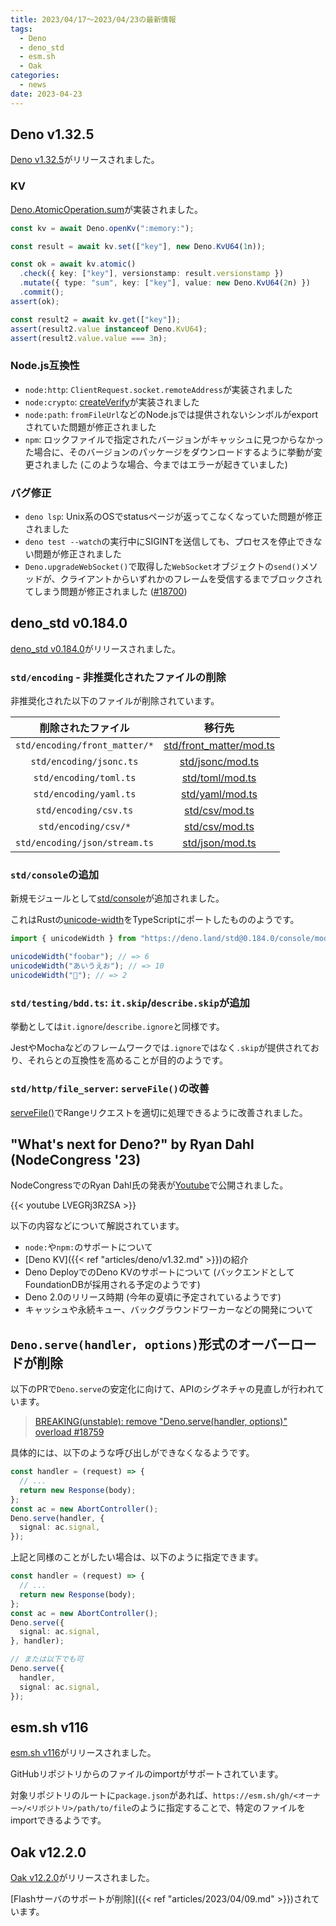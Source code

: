 ```yaml
---
title: 2023/04/17〜2023/04/23の最新情報
tags:
  - Deno
  - deno_std
  - esm.sh
  - Oak
categories:
  - news
date: 2023-04-23
---
```



## Deno v1.32.5

[Deno v1.32.5](https://github.com/denoland/deno/releases/tag/v1.32.5)がリリースされました。

### KV

[Deno.AtomicOperation.sum](https://deno.land/api@v1.32.5?unstable=&s=Deno.AtomicOperation&p=prototype.sum)が実装されました。
            
```typescript
const kv = await Deno.openKv(":memory:");

const result = await kv.set(["key"], new Deno.KvU64(1n));

const ok = await kv.atomic()
  .check({ key: ["key"], versionstamp: result.versionstamp })
  .mutate({ type: "sum", key: ["key"], value: new Deno.KvU64(2n) })
  .commit();
assert(ok);

const result2 = await kv.get(["key"]);
assert(result2.value instanceof Deno.KvU64);
assert(result2.value.value === 3n);
```

### Node.js互換性
            
- `node:http`: `ClientRequest.socket.remoteAddress`が実装されました
- `node:crypto`:  [createVerify](https://nodejs.org/docs/latest-v18.x/api/crypto.html#cryptocreateverifyalgorithm-options)が実装されました
- `node:path`: `fromFileUrl`などのNode.jsでは提供されないシンボルがexportされていた問題が修正されました
- `npm`: ロックファイルで指定されたバージョンがキャッシュに見つからなかった場合に、そのバージョンのパッケージをダウンロードするように挙動が変更されました (このような場合、今まではエラーが起きていました)

### バグ修正

- `deno lsp`: Unix系のOSでstatusページが返ってこなくなっていた問題が修正されました
- `deno test --watch`の実行中にSIGINTを送信しても、プロセスを停止できない問題が修正されました
- `Deno.upgradeWebSocket()`で取得した`WebSocket`オブジェクトの`send()`メソッドが、クライアントからいずれかのフレームを受信するまでブロックされてしまう問題が修正されました ([#18700](https://github.com/denoland/deno/issues/18700))

## deno_std v0.184.0

[deno_std v0.184.0](https://github.com/denoland/deno_std/releases/tag/0.184.0)がリリースされました。

### `std/encoding` - 非推奨化されたファイルの削除

非推奨化された以下のファイルが削除されています。

|削除されたファイル|移行先|
|:---:|:---:|
|`std/encoding/front_matter/*`|[std/front_matter/mod.ts](https://deno.land/std@0.184.0/front_matter/mod.ts)|
|`std/encoding/jsonc.ts`|[std/jsonc/mod.ts](https://deno.land/std@0.184.0/jsonc/mod.ts)|
|`std/encoding/toml.ts`|[std/toml/mod.ts](https://deno.land/std@0.184.0/toml/mod.ts)|
|`std/encoding/yaml.ts`|[std/yaml/mod.ts](https://deno.land/std@0.184.0/yaml/mod.ts)|
|`std/encoding/csv.ts`|[std/csv/mod.ts](https://deno.land/std@0.184.0/csv/mod.ts)|
|`std/encoding/csv/*`|[std/csv/mod.ts](https://deno.land/std@0.184.0/csv/mod.ts)|
|`std/encoding/json/stream.ts`|[std/json/mod.ts](https://deno.land/std@0.184.0/json/mod.ts)|

### `std/console`の追加

新規モジュールとして[std/console](https://deno.land/std@0.184.0/console/mod.ts)が追加されました。

これはRustの[unicode-width](https://github.com/unicode-rs/unicode-width/)をTypeScriptにポートしたもののようです。

```javascript
import { unicodeWidth } from "https://deno.land/std@0.184.0/console/mod.ts";

unicodeWidth("foobar"); // => 6
unicodeWidth("あいうえお"); // => 10
unicodeWidth("🦕"); // => 2
```

### `std/testing/bdd.ts`: `it.skip`/`describe.skip`が追加

挙動としては`it.ignore`/`describe.ignore`と同様です。

JestやMochaなどのフレームワークでは`.ignore`ではなく`.skip`が提供されており、それらとの互換性を高めることが目的のようです。

### `std/http/file_server`: `serveFile()`の改善

[serveFile()](https://deno.land/std@0.184.0/http/file_server.ts?s=serveFile)でRangeリクエストを適切に処理できるように改善されました。

## "What's next for Deno?" by Ryan Dahl (NodeCongress '23)

NodeCongressでのRyan Dahl氏の発表が[Youtube](https://www.youtube.com/watch?v=LVEGRj3RZSA)で公開されました。

{{< youtube LVEGRj3RZSA >}}

以下の内容などについて解説されています。

- `node:`や`npm:`のサポートについて
- [Deno KV]({{< ref "articles/deno/v1.32.md" >}})の紹介
- Deno DeployでのDeno KVのサポートについて (バックエンドとしてFoundationDBが採用される予定のようです)
- Deno 2.0のリリース時期 (今年の夏頃に予定されているようです)
- キャッシュや永続キュー、バックグラウンドワーカーなどの開発について

## `Deno.serve(handler, options)`形式のオーバーロードが削除

以下のPRで`Deno.serve`の安定化に向けて、APIのシグネチャの見直しが行われています。

> [BREAKING(unstable): remove "Deno.serve(handler, options)" overload #18759](https://github.com/denoland/deno/pull/18759)

具体的には、以下のような呼び出しができなくなるようです。

```typescript
const handler = (request) => {
  // ...
  return new Response(body);
};
const ac = new AbortController();
Deno.serve(handler, {
  signal: ac.signal,
});
```

上記と同様のことがしたい場合は、以下のように指定できます。

```typescript
const handler = (request) => {
  // ...
  return new Response(body);
};
const ac = new AbortController();
Deno.serve({
  signal: ac.signal,
}, handler);

// または以下でも可
Deno.serve({
  handler,
  signal: ac.signal,
});
```

## esm.sh v116

[esm.sh v116](https://github.com/esm-dev/esm.sh/releases/tag/v116)がリリースされました。

GitHubリポジトリからのファイルのimportがサポートされています。

対象リポジトリのルートに`package.json`があれば、`https://esm.sh/gh/<オーナー>/<リポジトリ>/path/to/file`のように指定することで、特定のファイルをimportできるようです。

## Oak v12.2.0

[Oak v12.2.0](https://github.com/oakserver/oak/commit/5683813b9f3dd5bc89c6259dfb953796c50fad40)がリリースされました。

[Flashサーバのサポートが削除]({{< ref "articles/2023/04/09.md" >}})されています。
